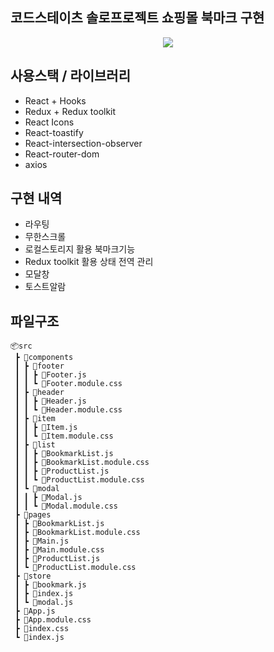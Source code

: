 ## 코드스테이츠 솔로프로젝트 쇼핑몰 북마크 구현
<p align="center">
  <img src="https://github.com/jinsoul75/fe-sprint-coz-shopping/assets/80370226/b6e40430-74c1-40ea-b7d7-8e10c4ec07f4">
</p>

## 사용스택 / 라이브러리
- React + Hooks
- Redux + Redux toolkit
- React Icons
- React-toastify
- React-intersection-observer
- React-router-dom
- axios

## 구현 내역
- 라우팅
- 무한스크롤
- 로컬스토리지 활용 북마크기능
- Redux toolkit 활용 상태 전역 관리
- 모달창
- 토스트알람

## 파일구조
```
📦src
 ┣ 📂components
 ┃ ┣ 📂footer
 ┃ ┃ ┣ 📜Footer.js
 ┃ ┃ ┗ 📜Footer.module.css
 ┃ ┣ 📂header
 ┃ ┃ ┣ 📜Header.js
 ┃ ┃ ┗ 📜Header.module.css
 ┃ ┣ 📂item
 ┃ ┃ ┣ 📜Item.js
 ┃ ┃ ┗ 📜Item.module.css
 ┃ ┣ 📂list
 ┃ ┃ ┣ 📜BookmarkList.js
 ┃ ┃ ┣ 📜BookmarkList.module.css
 ┃ ┃ ┣ 📜ProductList.js
 ┃ ┃ ┗ 📜ProductList.module.css
 ┃ ┗ 📂modal
 ┃ ┃ ┣ 📜Modal.js
 ┃ ┃ ┗ 📜Modal.module.css
 ┣ 📂pages
 ┃ ┣ 📜BookmarkList.js
 ┃ ┣ 📜BookmarkList.module.css
 ┃ ┣ 📜Main.js
 ┃ ┣ 📜Main.module.css
 ┃ ┣ 📜ProductList.js
 ┃ ┗ 📜ProductList.module.css
 ┣ 📂store
 ┃ ┣ 📜bookmark.js
 ┃ ┣ 📜index.js
 ┃ ┗ 📜modal.js
 ┣ 📜App.js
 ┣ 📜App.module.css
 ┣ 📜index.css
 ┗ 📜index.js
```
